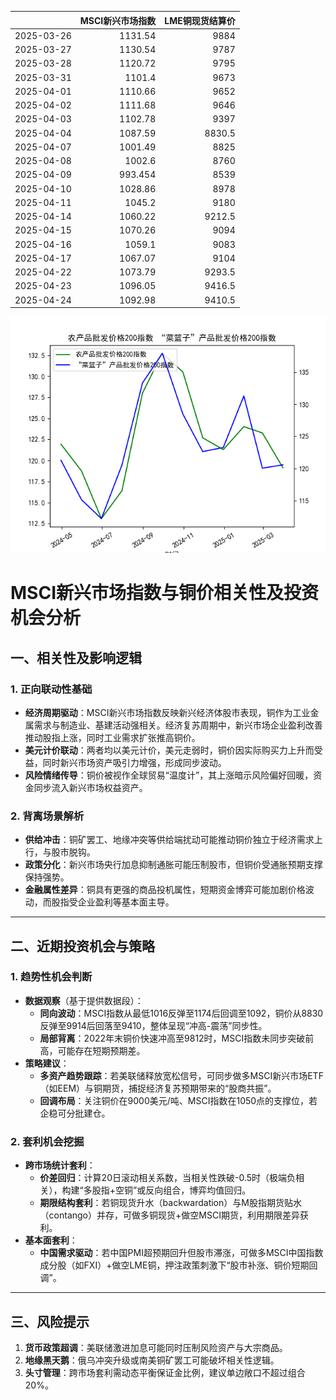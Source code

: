 |            |   MSCI新兴市场指数 |   LME铜现货结算价 |
|:-----------|-------------------:|------------------:|
| 2025-03-26 |           1131.54  |            9884   |
| 2025-03-27 |           1130.54  |            9787   |
| 2025-03-28 |           1120.72  |            9795   |
| 2025-03-31 |           1101.4   |            9673   |
| 2025-04-01 |           1110.66  |            9652   |
| 2025-04-02 |           1111.68  |            9646   |
| 2025-04-03 |           1102.78  |            9397   |
| 2025-04-04 |           1087.59  |            8830.5 |
| 2025-04-07 |           1001.49  |            8825   |
| 2025-04-08 |           1002.6   |            8760   |
| 2025-04-09 |            993.454 |            8539   |
| 2025-04-10 |           1028.86  |            8978   |
| 2025-04-11 |           1045.2   |            9180   |
| 2025-04-14 |           1060.22  |            9212.5 |
| 2025-04-15 |           1070.26  |            9094   |
| 2025-04-16 |           1059.1   |            9083   |
| 2025-04-17 |           1067.07  |            9104   |
| 2025-04-22 |           1073.79  |            9293.5 |
| 2025-04-23 |           1096.05  |            9416.5 |
| 2025-04-24 |           1092.98  |            9410.5 |

![图](MSCI_copper.png)



# MSCI新兴市场指数与铜价相关性及投资机会分析

## 一、相关性及影响逻辑

### 1. 正向联动性基础
- **经济周期驱动**：MSCI新兴市场指数反映新兴经济体股市表现，铜作为工业金属需求与制造业、基建活动强相关。经济复苏周期中，新兴市场企业盈利改善推动股指上涨，同时工业需求扩张推高铜价。
- **美元计价联动**：两者均以美元计价，美元走弱时，铜价因实际购买力上升而受益，同时新兴市场资产吸引力增强，形成同步波动。
- **风险情绪传导**：铜价被视作全球贸易“温度计”，其上涨暗示风险偏好回暖，资金同步流入新兴市场权益资产。

### 2. 背离场景解析
- **供给冲击**：铜矿罢工、地缘冲突等供给端扰动可能推动铜价独立于经济需求上行，与股市脱钩。
- **政策分化**：新兴市场央行加息抑制通胀可能压制股市，但铜价受通胀预期支撑保持强势。
- **金融属性差异**：铜具有更强的商品投机属性，短期资金博弈可能加剧价格波动，而股指受企业盈利等基本面主导。

---

## 二、近期投资机会与策略

### 1. 趋势性机会判断
- **数据观察**（基于提供数据段）：
  - **同向波动**：MSCI指数从最低1016反弹至1174后回调至1092，铜价从8830反弹至9914后回落至9410，整体呈现“冲高-震荡”同步性。
  - **局部背离**：2022年末铜价快速冲高至9812时，MSCI指数未同步突破前高，可能存在短期预期差。
- **策略建议**：
  - **多资产趋势跟踪**：若美联储释放宽松信号，可同步做多MSCI新兴市场ETF（如EEM）与铜期货，捕捉经济复苏预期带来的“股商共振”。
  - **回调布局**：关注铜价在9000美元/吨、MSCI指数在1050点的支撑位，若企稳可分批建仓。

### 2. 套利机会挖掘
- **跨市场统计套利**：
  - **价差回归**：计算20日滚动相关系数，当相关性跌破-0.5时（极端负相关），构建“多股指+空铜”或反向组合，博弈均值回归。
  - **期限结构套利**：若铜现货升水（backwardation）与M股指期货贴水（contango）并存，可做多铜现货+做空MSCI期货，利用期限差异获利。
- **基本面套利**：
  - **中国需求驱动**：若中国PMI超预期回升但股市滞涨，可做多MSCI中国指数成分股（如FXI）+做空LME铜，押注政策刺激下“股市补涨、铜价短期回调”。

---

## 三、风险提示
1. **货币政策超调**：美联储激进加息可能同时压制风险资产与大宗商品。
2. **地缘黑天鹅**：俄乌冲突升级或南美铜矿罢工可能破坏相关性逻辑。
3. **头寸管理**：跨市场套利需动态平衡保证金比例，建议单边敞口不超过组合20%。